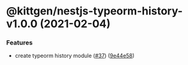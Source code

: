 # @kittgen/nestjs-typeorm-history-v1.0.0 (2021-02-04)


### Features

* create typeorm history module  ([#37](https://github.com/kittgen/kittgen-nestjs/issues/37)) ([9e44e58](https://github.com/kittgen/kittgen-nestjs/commit/9e44e58574df1f1e295da37b5dc46c203ae08b47))
